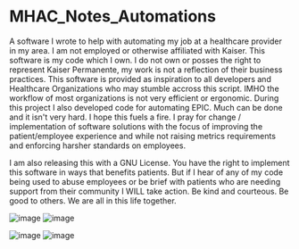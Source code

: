 # MHAC_Notes_Automations
A software I wrote to help with automating my job at a healthcare provider in my area. I am not employed or otherwise affiliated with Kaiser. This software is my code which I own. I do not own or posses the right to represent Kaiser Permanente, my work is not a reflection of their business practices. This software is provided as inspiration to all developers and Healthcare Organizations who may stumble accross this script. IMHO the workflow of most organizations is not very efficient or ergonomic. During this project I also developed code for automating EPIC. Much can be done and it isn't very hard. I hope this fuels a fire. I pray for change / implementation of software solutions with the focus of improving the patient/employee experience and while not raising metrics requirements and enforcing harsher standards on employees.

I am also releasing this with a GNU License. You have the right to implement this software in ways that benefits patients. But if I hear of any of my code being used to abuse employees or be brief with patients who are needing support from their community I WILL take action. Be kind and courteous. Be good to others. We are all in this life together.

![image](https://github.com/user-attachments/assets/f2b5b4f3-bd95-4f28-9bd9-c935a08378d2)
![image](https://github.com/user-attachments/assets/33f33343-62da-4c00-8e5e-9d1794860674)

![image](https://github.com/user-attachments/assets/47b34377-b111-4b35-83c4-6fb8d8031c34)
![image](https://github.com/user-attachments/assets/96a9eec0-05c4-4fb4-a09c-b0ba8f3320b9)
